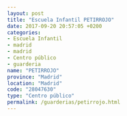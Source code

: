 ```yaml
---
layout: post
title: "Escuela Infantil PETIRROJO"
date: 2017-09-20 20:57:05 +0200
categories:
- Escuela Infantil
- madrid
- madrid
- Centro público
- guarderia
name: "PETIRROJO"
province: "Madrid"
location: "Madrid"
code: "28047630"
type: "Centro público"
permalink: /guarderias/petirrojo.html
---
```

